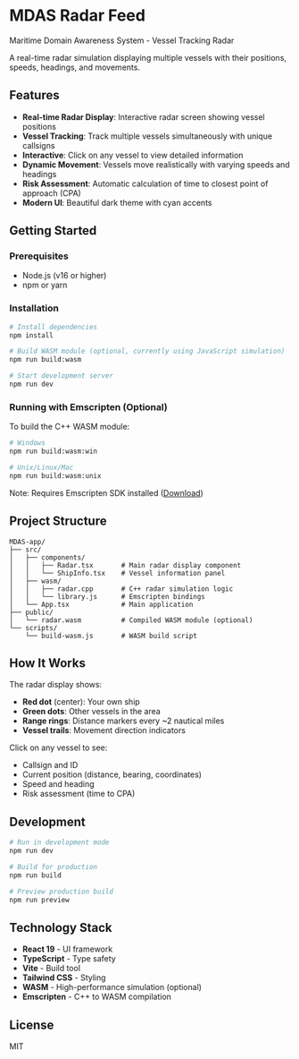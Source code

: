 # MDAS Radar Feed

Maritime Domain Awareness System - Vessel Tracking Radar

A real-time radar simulation displaying multiple vessels with their positions, speeds, headings, and movements.

## Features

- **Real-time Radar Display**: Interactive radar screen showing vessel positions
- **Vessel Tracking**: Track multiple vessels simultaneously with unique callsigns
- **Interactive**: Click on any vessel to view detailed information
- **Dynamic Movement**: Vessels move realistically with varying speeds and headings
- **Risk Assessment**: Automatic calculation of time to closest point of approach (CPA)
- **Modern UI**: Beautiful dark theme with cyan accents

## Getting Started

### Prerequisites

- Node.js (v16 or higher)
- npm or yarn

### Installation

```bash
# Install dependencies
npm install

# Build WASM module (optional, currently using JavaScript simulation)
npm run build:wasm

# Start development server
npm run dev
```

### Running with Emscripten (Optional)

To build the C++ WASM module:

```bash
# Windows
npm run build:wasm:win

# Unix/Linux/Mac
npm run build:wasm:unix
```

Note: Requires Emscripten SDK installed ([Download](https://emscripten.org/docs/getting_started/downloads.html))

## Project Structure

```
MDAS-app/
├── src/
│   ├── components/
│   │   ├── Radar.tsx       # Main radar display component
│   │   └── ShipInfo.tsx    # Vessel information panel
│   ├── wasm/
│   │   ├── radar.cpp       # C++ radar simulation logic
│   │   └── library.js      # Emscripten bindings
│   └── App.tsx             # Main application
├── public/
│   └── radar.wasm          # Compiled WASM module (optional)
└── scripts/
    └── build-wasm.js       # WASM build script
```

## How It Works

The radar display shows:
- **Red dot** (center): Your own ship
- **Green dots**: Other vessels in the area
- **Range rings**: Distance markers every ~2 nautical miles
- **Vessel trails**: Movement direction indicators

Click on any vessel to see:
- Callsign and ID
- Current position (distance, bearing, coordinates)
- Speed and heading
- Risk assessment (time to CPA)

## Development

```bash
# Run in development mode
npm run dev

# Build for production
npm run build

# Preview production build
npm run preview
```

## Technology Stack

- **React 19** - UI framework
- **TypeScript** - Type safety
- **Vite** - Build tool
- **Tailwind CSS** - Styling
- **WASM** - High-performance simulation (optional)
- **Emscripten** - C++ to WASM compilation

## License

MIT
